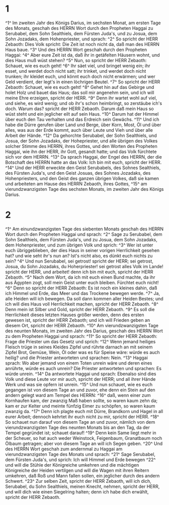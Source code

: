 # 1 
^1^ Im zweiten Jahr des Königs Darius, im sechsten Monat, am ersten Tage des Monats, geschah des HERRN Wort durch den Propheten Haggai zu Serubabel, dem Sohn Sealthiels, dem Fürsten Juda's, und zu Josua, dem Sohn Jozadaks, dem Hohenpriester, und sprach: ^2^ So spricht der HERR Zebaoth: Dies Volk spricht: Die Zeit ist noch nicht da, daß man des HERRN Haus baue. ^3^ Und des HERRN Wort geschah durch den Propheten Haggai: ^4^ Aber eure Zeit ist da, daß ihr in getäfelten Häusern wohnt, und dies Haus muß wüst stehen? ^5^ Nun, so spricht der HERR Zebaoth: Schauet, wie es euch geht! ^6^ Ihr säet viel, und bringet wenig ein; ihr esset, und werdet doch nicht satt; ihr trinket, und werdet doch nicht trunken; ihr kleidet euch, und könnt euch doch nicht erwärmen; und wer Geld verdient, der legt's in einen löchrigen Beutel. ^7^ So spricht der HERR Zebaoth: Schauet, wie es euch geht! ^8^ Gehet hin auf das Gebirge und holet Holz und bauet das Haus; das soll mir angenehm sein, und ich will meine Ehre erzeigen, spricht der HERR. ^9^ Denn ihr wartet wohl auf viel, und siehe, es wird wenig; und ob ihr's schon heimbringt, so zerstäube ich's doch. Warum das? spricht der HERR Zebaoth. Darum daß mein Haus so wüst steht und ein jeglicher eilt auf sein Haus. ^10^ Darum hat der Himmel über euch den Tau verhalten und das Erdreich sein Gewächs. ^11^ Und ich habe die Dürre gerufen über Land und Berge, über Korn, Most, Öl und über alles, was aus der Erde kommt, auch über Leute und Vieh und über alle Arbeit der Hände. ^12^ Da gehorchte Serubabel, der Sohn Sealthiels, und Josua, der Sohn Jozadaks, der Hohepriester, und alle übrigen des Volkes solcher Stimme des HERRN, ihres Gottes, und den Worten des Propheten Haggai, wie ihn der HERR, ihr Gott, gesandt hatte; und das Volk fürchtete sich vor dem HERRN. ^13^ Da sprach Haggai, der Engel des HERRN, der die Botschaft des HERRN hatte an das Volk: Ich bin mit euch, spricht der HERR. ^14^ Und der HERR erweckte den Geist Serubabels, des Sohnes Sealthiels, des Fürsten Juda's, und den Geist Josuas, des Sohnes Jozadaks, des Hohenpriesters, und den Geist des ganzen übrigen Volkes, daß sie kamen und arbeiteten am Hause des HERRN Zebaoth, ihres Gottes, ^15^ am vierundzwanzigsten Tage des sechsten Monats, im zweiten Jahr des Königs Darius. 

# 2 
^1^ Am einundzwanzigsten Tage des siebenten Monats geschah des HERRN Wort durch den Propheten Haggai und sprach: ^2^ Sage zu Serubabel, dem Sohn Sealthiels, dem Fürsten Juda's, und zu Josua, dem Sohn Jozadaks, dem Hohenpriester, und zum übrigen Volk und sprich: ^3^ Wer ist unter euch übriggeblieben, der dies Haus in seiner vorigen Herrlichkeit gesehen hat? und wie seht ihr's nun an? Ist's nicht also, es dünkt euch nichts zu sein? ^4^ Und nun Serubabel, sei getrost! spricht der HERR; sei getrost, Josua, du Sohn Jozadaks, du Hoherpriester! sei getrost alles Volk im Lande! spricht der HERR, und arbeitet! denn ich bin mit euch, spricht der HERR Zebaoth. ^5^ Nach dem Wort, da ich mit euch einen Bund machte, da ihr aus Ägypten zogt, soll mein Geist unter euch bleiben. Fürchtet euch nicht! ^6^ Denn so spricht der HERR Zebaoth: Es ist noch ein kleines dahin, daß ich Himmel und Erde, das Meer und das Trockene bewegen werde. ^7^ Ja, alle Heiden will ich bewegen. Da soll dann kommen aller Heiden Bestes; und ich will dies Haus voll Herrlichkeit machen, spricht der HERR Zebaoth. ^8^ Denn mein ist Silber und Gold, spricht der HERR Zebaoth. ^9^ Es soll die Herrlichkeit dieses letzten Hauses größer werden, denn des ersten gewesen ist, spricht der HERR Zebaoth; und ich will Frieden geben an diesem Ort, spricht der HERR Zebaoth. ^10^ Am vierundzwanzigsten Tage des neunten Monats, im zweiten Jahr des Darius, geschah des HERRN Wort zu dem Propheten Haggai und sprach: ^11^ So spricht der HERR Zebaoth: Frage die Priester um das Gesetz und sprich: ^12^ Wenn jemand heiliges Fleisch trüge in seines Kleides Zipfel und rührte darnach an mit seinem Zipfel Brot, Gemüse, Wein, Öl oder was es für Speise wäre: würde es auch heilig? und die Priester antworteten und sprachen: Nein. ^13^ Haggai sprach: Wo aber jemand von einem Toten unrein wäre und deren eines anrührte, würde es auch unrein? Die Priester antworteten und sprachen: Es würde unrein. ^14^ Da antwortete Haggai und sprach: Ebenalso sind dies Volk und diese Leute vor mir auch, spricht der HERR; und all ihrer Hände Werk und was sie opfern ist unrein. ^15^ Und nun schauet, wie es euch gegangen ist von diesem Tage an und zuvor, ehe denn ein Stein auf den andern gelegt ward am Tempel des HERRN: ^16^ daß, wenn einer zum Kornhaufen kam, der zwanzig Maß haben sollte, so waren kaum zehn da; kam er zur Kelter und meinte fünfzig Eimer zu schöpfen, so waren kaum zwanzig da. ^17^ Denn ich plagte euch mit Dürre, Brandkorn und Hagel in all eurer Arbeit; dennoch kehrtet ihr euch nicht zu mir, spricht der HERR. ^18^ So schauet nun darauf von diesem Tage an und zuvor, nämlich von dem vierundzwanzigsten Tage des neunten Monats bis an den Tag, da der Tempel gegründet ist; schauet darauf! ^19^ Denn kein Same liegt mehr in der Scheuer, so hat auch weder Weinstock, Feigenbaum, Granatbaum noch Ölbaum getragen; aber von diesem Tage an will ich Segen geben. ^20^ Und des HERRN Wort geschah zum andernmal zu Haggai am vierundzwanzigsten Tage des Monats und sprach: ^21^ Sage Serubabel, dem Fürsten Juda's, und sprich: Ich will Himmel und Erde bewegen ^22^ und will die Stühle der Königreiche umkehren und die mächtigen Königreiche der Heiden vertilgen und will die Wagen mit ihren Reitern umkehren, daß Roß und Mann fallen sollen, ein jeglicher durch des andern Schwert. ^23^ Zur selben Zeit, spricht der HERR Zebaoth, will ich dich, Serubabel, du Sohn Sealthiels, meinen Knecht, nehmen, spricht der HERR, und will dich wie einen Siegelring halten; denn ich habe dich erwählt, spricht der HERR Zebaoth. 